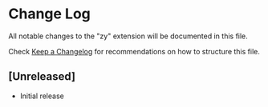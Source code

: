 # Change Log
All notable changes to the "zy" extension will be documented in this file.

Check [Keep a Changelog](http://keepachangelog.com/) for recommendations on how to structure this file.

## [Unreleased]
- Initial release